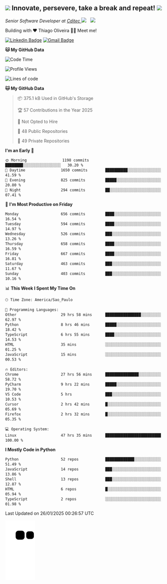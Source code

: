 <h2><img src="https://emojis.slackmojis.com/emojis/images/1531849430/4246/blob-sunglasses.gif?1531849430" width="30"/> Innovate, persevere, take a break and repeat! <img src="https://media.giphy.com/media/12oufCB0MyZ1Go/giphy.gif" width="50"></h2>
<img align='right' src="https://media.giphy.com/media/M9gbBd9nbDrOTu1Mqx/giphy.gif" width="230">
<p><em>Senior Software Developer at <a href="https://www.cditec.com.br/">Cditec
</a><img src="https://media.giphy.com/media/WUlplcMpOCEmTGBtBW/giphy.gif" width="30"> 
</em></p>



Building with ❤️ Thiago Oliveira 👋🏽 Meet me!

[![Linkedin Badge](https://img.shields.io/badge/-Thiago-blue?style=flat-square&logo=Linkedin&logoColor=white&link=https://www.linkedin.com/in/tgmarinho/)](https://www.linkedin.com/in/thiagoceconelo/) 
[![Gmail Badge](https://img.shields.io/badge/-thiceconelo@gmail.com-c14438?style=flat-square&logo=Gmail&logoColor=white&link=mailto:thiceconelo@gmail.com)](mailto:thiceconelo@gmail.com)

</em></p>

<!-- <span style="height ">
![Anurag's GitHub stats](https://github-readme-stats.vercel.app/api?username=arthurspk&show_icons=true&theme=tokyonight)
</span> -->

**🐱 My GitHub Data** 
<!--START_SECTION:waka-->
![Code Time](http://img.shields.io/badge/Code%20Time-2%2C486%20hrs%2052%20mins-blue)

![Profile Views](http://img.shields.io/badge/Profile%20Views-5-blue)

![Lines of code](https://img.shields.io/badge/From%20Hello%20World%20I%27ve%20Written-5.5%20million%20lines%20of%20code-blue)

**🐱 My GitHub Data** 

> 📦 375.1 kB Used in GitHub's Storage 
 > 
> 🏆 57 Contributions in the Year 2025
 > 
> 🚫 Not Opted to Hire
 > 
> 📜 48 Public Repositories 
 > 
> 🔑 49 Private Repositories 
 > 
**I'm an Early 🐤** 

```text
🌞 Morning                1198 commits        ████████░░░░░░░░░░░░░░░░░   30.20 % 
🌆 Daytime                1650 commits        ██████████░░░░░░░░░░░░░░░   41.59 % 
🌃 Evening                825 commits         █████░░░░░░░░░░░░░░░░░░░░   20.80 % 
🌙 Night                  294 commits         ██░░░░░░░░░░░░░░░░░░░░░░░   07.41 % 
```
📅 **I'm Most Productive on Friday** 

```text
Monday                   656 commits         ████░░░░░░░░░░░░░░░░░░░░░   16.54 % 
Tuesday                  594 commits         ████░░░░░░░░░░░░░░░░░░░░░   14.97 % 
Wednesday                526 commits         ███░░░░░░░░░░░░░░░░░░░░░░   13.26 % 
Thursday                 658 commits         ████░░░░░░░░░░░░░░░░░░░░░   16.59 % 
Friday                   667 commits         ████░░░░░░░░░░░░░░░░░░░░░   16.81 % 
Saturday                 463 commits         ███░░░░░░░░░░░░░░░░░░░░░░   11.67 % 
Sunday                   403 commits         ███░░░░░░░░░░░░░░░░░░░░░░   10.16 % 
```


📊 **This Week I Spent My Time On** 

```text
🕑︎ Time Zone: America/Sao_Paulo

💬 Programming Languages: 
Other                    29 hrs 58 mins      ████████████████░░░░░░░░░   62.97 % 
Python                   8 hrs 46 mins       █████░░░░░░░░░░░░░░░░░░░░   18.42 % 
TypeScript               6 hrs 55 mins       ████░░░░░░░░░░░░░░░░░░░░░   14.53 % 
HTML                     35 mins             ░░░░░░░░░░░░░░░░░░░░░░░░░   01.25 % 
JavaScript               15 mins             ░░░░░░░░░░░░░░░░░░░░░░░░░   00.53 % 

🔥 Editors: 
Chrome                   27 hrs 56 mins      ███████████████░░░░░░░░░░   58.72 % 
PyCharm                  9 hrs 22 mins       █████░░░░░░░░░░░░░░░░░░░░   19.70 % 
VS Code                  5 hrs               ███░░░░░░░░░░░░░░░░░░░░░░   10.53 % 
Cursor                   2 hrs 42 mins       █░░░░░░░░░░░░░░░░░░░░░░░░   05.69 % 
Firefox                  2 hrs 32 mins       █░░░░░░░░░░░░░░░░░░░░░░░░   05.35 % 

💻 Operating System: 
Linux                    47 hrs 35 mins      █████████████████████████   100.00 % 
```

**I Mostly Code in Python** 

```text
Python                   52 repos            █████████████░░░░░░░░░░░░   51.49 % 
JavaScript               14 repos            ███░░░░░░░░░░░░░░░░░░░░░░   13.86 % 
Shell                    13 repos            ███░░░░░░░░░░░░░░░░░░░░░░   12.87 % 
HTML                     6 repos             █░░░░░░░░░░░░░░░░░░░░░░░░   05.94 % 
TypeScript               2 repos             ░░░░░░░░░░░░░░░░░░░░░░░░░   01.98 % 
```




 Last Updated on 26/01/2025 00:26:57 UTC
<!--END_SECTION:waka-->

![Snake animation](https://github.com/rafaballerini/rafaballerini/blob/output/github-contribution-grid-snake.svg)


<!---
ceconelo/ceconelo is a ✨ special ✨ repository because its `README.md` (this file) appears on your GitHub profile.
You can click the Preview link to take a look at your changes.
--->
